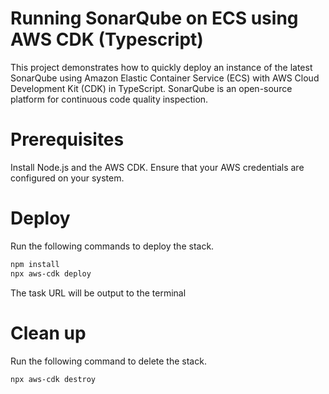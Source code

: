 # Running SonarQube on ECS using AWS CDK (Typescript)

This project demonstrates how to quickly deploy an instance of the latest SonarQube using Amazon Elastic Container Service (ECS) with AWS Cloud Development Kit (CDK) in TypeScript. SonarQube is an open-source platform for continuous code quality inspection.

# Prerequisites

Install Node.js and the AWS CDK.
Ensure that your AWS credentials are configured on your system.

# Deploy

Run the following commands to deploy the stack.

```bash
npm install
npx aws-cdk deploy
```

The task URL will be output to the terminal

# Clean up

Run the following command to delete the stack.

```bash
npx aws-cdk destroy
```
